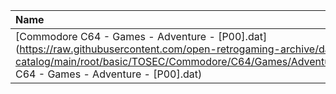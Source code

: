 |Name|Size|
|:---|---:|
|[Commodore C64 - Games - Adventure - [P00].dat](https://raw.githubusercontent.com/open-retrogaming-archive/dat-catalog/main/root/basic/TOSEC/Commodore/C64/Games/Adventure/[P00]/Commodore C64 - Games - Adventure - [P00].dat)|393195|
